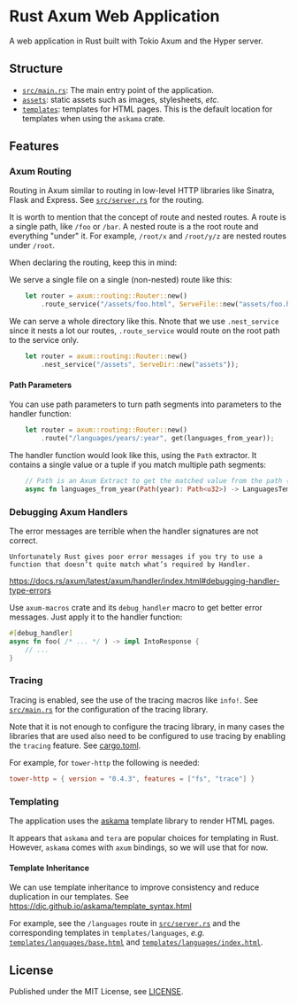# Rust Axum Web Application

A web application in Rust built with Tokio Axum and the Hyper server.

## Structure

- [`src/main.rs`](src/main.rs): The main entry point of the application.
- [`assets`](assets): static assets such as images, stylesheets, *etc*.
- [`templates`](templates): templates for HTML pages. This is the default location for templates
  when using the `askama` crate.

## Features

### Axum Routing

Routing in Axum similar to routing in low-level HTTP libraries like Sinatra, Flask and Express.
See [`src/server.rs`](src/main.rs) for the routing.

It is worth to mention that the concept of route and nested routes.
A route is a single path, like `/foo` or `/bar`. A nested route is a the root route
and everything "under" it. For example, `/root/x` and `/root/y/z` are nested routes under `/root`.

When declaring the routing, keep this in mind:

We serve a single file on a single (non-nested) route like this:

```rust 
    let router = axum::routing::Router::new()
        .route_service("/assets/foo.html", ServeFile::new("assets/foo.html"));
```

We can serve a whole directory like this. Nnote that we use `.nest_service` since it nests a lot our routes,
`.route_service` would route on the root path to the service only.

```rust 
    let router = axum::routing::Router::new()
        .nest_service("/assets", ServeDir::new("assets"));
```

#### Path Parameters
You can use path parameters to turn path segments into parameters to the handler function:
```rust
    let router = axum::routing::Router::new()
        .route("/languages/years/:year", get(languages_from_year));
```

The handler function would look like this, using the `Path` extractor. It contains a 
single value or a tuple if you match multiple path segments:

```rust
    // Path is an Axum Extract to get the matched value from the path (see below in the route configuration)
    async fn languages_from_year(Path(year): Path<u32>) -> LanguagesTemplate { /* ... */ }
```

### Debugging Axum Handlers

The error messages are terrible when the handler signatures are not correct.

    Unfortunately Rust gives poor error messages if you try to use a function that doesn’t quite match what’s required by Handler.

https://docs.rs/axum/latest/axum/handler/index.html#debugging-handler-type-errors

Use `axum-macros` crate and its `debug_handler` macro to get better error messages. 
Just apply it to the handler function:

```rust
#[debug_handler]
async fn foo( /* ... */ ) -> impl IntoResponse {
    // ...
}
```

### Tracing

Tracing is enabled, see the use of the tracing macros like `info!`.
See [`src/main.rs`](src/main.rs) for the configuration of the tracing library.

Note that it is not enough to configure the tracing library, in many cases
the libraries that are used also need to be configured to use tracing by enabling
the `tracing` feature. See [cargo.toml](cargo.toml).

For example, for `tower-http` the following is needed:

```toml
tower-http = { version = "0.4.3", features = ["fs", "trace"] }
```

### Templating

The application uses the [askama](https://github.com/djc/askama) template library to render HTML pages.

It appears that `askama` and `tera` are popular choices for templating in Rust. However, `askama`
comes with `axum` bindings, so we will use that for now.

#### Template Inheritance
We can use template inheritance to improve consistency and reduce duplication in our templates.
See https://djc.github.io/askama/template_syntax.html

For example, see the `/languages` route in [`src/server.rs`](src/server.rs) and the corresponding
templates in `templates/languages`, *e.g.* [`templates/languages/base.html`](templates/languages/base.html)
and [`templates/languages/index.html`](templates/languages/index.html).

## License

Published under the MIT License, see [LICENSE](LICENSE).
